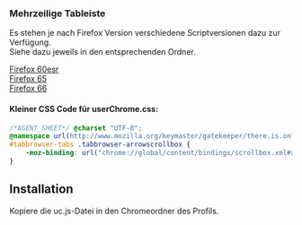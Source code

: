 ### Mehrzeilige Tableiste ###

Es stehen je nach Firefox Version verschiedene Scriptversionen dazu zur Verfügung.     
Siehe dazu jeweils in den entsprechenden Ordner.

[Firefox 60esr](https://github.com/Endor8/userChrome.js/tree/master/Mutirowtabs/Firefox-60esr)     
[Firefox 65](https://github.com/Endor8/userChrome.js/tree/master/Mutirowtabs/Firefox-65)     
[Firefox 66](https://github.com/Endor8/userChrome.js/tree/master/Mutirowtabs/Firefox-66)     


#### Kleiner CSS Code für userChrome.css: #### 

```css
/*AGENT_SHEET*/ @charset "UTF-8";
@namespace url(http://www.mozilla.org/keymaster/gatekeeper/there.is.only.xul);
#tabbrowser-tabs .tabbrowser-arrowscrollbox {
    -moz-binding: url("chrome://global/content/bindings/scrollbox.xml#arrowscrollbox") !important;
}
```
## Installation
Kopiere die uc.js-Datei in den Chromeordner des Profils.
